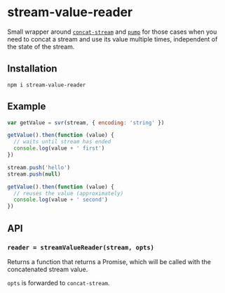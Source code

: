 # stream-value-reader
Small wrapper around [`concat-stream`](https://npmjs.com/package/concat-stream) and [`pump`](https://npmjs.com/package/pump) for those cases when you need to concat a stream and use its value multiple times, independent of the state of the stream.

## Installation
```
npm i stream-value-reader
```

## Example
```javascript
var getValue = svr(stream, { encoding: 'string' })

getValue().then(function (value) {
  // waits until stream has ended
  console.log(value + ' first')
})

stream.push('hello')
stream.push(null)

getValue().then(function (value) {
  // reuses the value (approximately)
  console.log(value + ' second')
})
```

## API
### `reader = streamValueReader(stream, opts)`
Returns a function that returns a Promise, which will be called with the concatenated stream value.

`opts` is forwarded to `concat-stream`.
